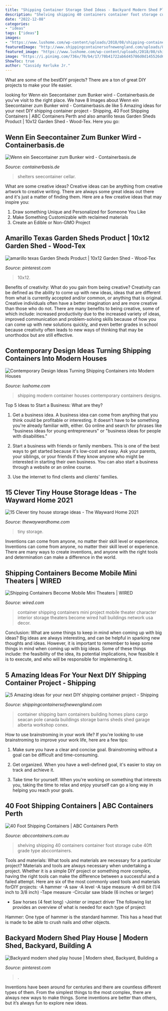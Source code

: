 ```yaml
---
title: "Shipping Container Storage Shed Ideas - Backyard Modern Shed Play House"
description: "Shelving shipping 40 containers container foot storage cube 40ft grade type abccontainers"
date: "2022-12-08"
categories:
- "ideas"
tags: ["ideas"]
images:
- "https://www.lushome.com/wp-content/uploads/2018/08/shipping-container-house-designs-3.jpg"
featuredImage: "http://www.shippingcontainersofnewengland.com/uploads/8/2/9/7/82976846/fc61b365eb6203e84b591a4eeb03d57f_orig.jpg"
featured_image: "https://www.lushome.com/wp-content/uploads/2018/08/shipping-container-house-designs-3.jpg"
image: "https://i.pinimg.com/736x/70/b4/17/70b41722ab6d45786d0d145526d69904.jpg"
ShowToc: true
author: "Cassidy Kerluke Jr."
---
```



What are some of the bestDIY projects?
There are a ton of great DIY projects to make your life easier.

	

		
looking for Wenn ein Seecontainer zum Bunker wird - Containerbasis.de you've visit to the right place. We have 8 Images about Wenn ein Seecontainer zum Bunker wird - Containerbasis.de like 5 Amazing ideas for your next DIY shipping container project - Shipping, 40 Foot Shipping Containers | ABC Containers Perth and also amarillo texas Garden Sheds Product | 10x12 Garden Shed - Wood-Tex. Here you go:
		
    
## Wenn Ein Seecontainer Zum Bunker Wird - Containerbasis.de

<img loading=lazy src="https://www.containerbasis.de/uploads/2015/07/container-bunker.jpg" onerror="this.onerror=null;this.src='https://tse2.mm.bing.net/th?id=OIP.XRPA8mBPHTkzqBw0nDFvsAHaFK&amp;pid=15.1';" alt="Wenn ein Seecontainer zum Bunker wird - Containerbasis.de">

_Source: containerbasis.de_

>shelters seecontainer cellar. 

	

What are some creative ideas?
Creative ideas can be anything from creative artwork to creative writing. There are always some great ideas out there and it's just a matter of finding them. Here are a few creative ideas that may inspire you:
1. Draw something Unique and Personalized for Someone You Like
2. Make Something Customizable with reclaimed materials
3. Create an Edible or Non-GMO Project

    
## Amarillo Texas Garden Sheds Product | 10x12 Garden Shed - Wood-Tex

<img loading=lazy src="https://i.pinimg.com/736x/e7/5a/75/e75a758601d46af4706fccaf1c38e14d.jpg" onerror="this.onerror=null;this.src='https://tse4.mm.bing.net/th?id=OIP.brRc-_fsSZndrKZAHxXb1QHaJ4&amp;pid=15.1';" alt="amarillo texas Garden Sheds Product | 10x12 Garden Shed - Wood-Tex">

_Source: pinterest.com_

>10x12. 

	

Benefits of creativity: What do you gain from being creative?
Creativity can be defined as the ability to come up with new ideas, ideas that are different from what is currently accepted and/or common, or anything that is original. Creative individuals often have a better imagination and are more creative than those who do not. There are many benefits to being creative, some of which include: increased productivity due to the increased variety of ideas, improved communication and problem-solving skills because of how you can come up with new solutions quickly, and even better grades in school because creativity often leads to new ways of thinking that may be unorthodox but are still effective.

    
## Contemporary Design Ideas Turning Shipping Containers Into Modern Houses

<img loading=lazy src="https://www.lushome.com/wp-content/uploads/2018/08/shipping-container-house-designs-3.jpg" onerror="this.onerror=null;this.src='https://tse1.mm.bing.net/th?id=OIP.Hb-LxUYkT-agYEEsERTYugAAAA&amp;pid=15.1';" alt="Contemporary Design Ideas Turning Shipping Containers into Modern Houses">

_Source: lushome.com_

>shipping modern container houses contemporary containers designs. 

	

Top 5 Ideas to Start a Business: What are they?
1. Get a business idea. A business idea can come from anything that you think could be profitable or interesting. It doesn't have to be something you're already familiar with, either. Go online and search for phrases like "business ideas for young entrepreneurs" or "business ideas for people with disabilities."
2. Start a business with friends or family members. This is one of the best ways to get started because it's low-cost and easy. Ask your parents, your siblings, or your friends if they know anyone who might be interested in starting their own business. You can also start a business through a website or an online course.

3. Use the internet to find clients and clients' families.

    
## 15 Clever Tiny House Storage Ideas - The Wayward Home 2021

<img loading=lazy src="https://www.thewaywardhome.com/wp-content/uploads/2020/07/Feature-image.jpg" onerror="this.onerror=null;this.src='https://tse4.mm.bing.net/th?id=OIP.fDLVOVXTHidWZz0q7O8Y-gHaE8&amp;pid=15.1';" alt="15 Clever tiny house storage ideas - The Wayward Home 2021">

_Source: thewaywardhome.com_

>tiny storage. 

	

Inventions can come from anyone, no matter their skill level or experience.
Inventions can come from anyone, no matter their skill level or experience. There are many ways to create inventions, and anyone with the right tools and determination can make a difference in the world.

    
## Shipping Containers Become Mobile Mini Theaters | WIRED

<img loading=lazy src="https://www.wired.com/wp-content/uploads/images_blogs/underwire/2011/05/Character-Project-Container-Interior.jpg" onerror="this.onerror=null;this.src='https://tse2.mm.bing.net/th?id=OIP.uTIR47-RZpbMQN9S950qiQHaJ4&amp;pid=15.1';" alt="Shipping Containers Become Mobile Mini Theaters | WIRED">

_Source: wired.com_

>container shipping containers mini project mobile theater character interior storage theaters become wired hall buildings network usa decor. 

	

Conclusion: What are some things to keep in mind when coming up with big ideas?
Big ideas are always interesting, and can be helpful in sparking new thoughts and ideas. However, it is important to remember to keep some things in mind when coming up with big ideas. Some of these things include: the feasibility of the idea, its potential implications, how feasible it is to execute, and who will be responsible for implementing it.

    
## 5 Amazing Ideas For Your Next DIY Shipping Container Project - Shipping

<img loading=lazy src="http://www.shippingcontainersofnewengland.com/uploads/8/2/9/7/82976846/fc61b365eb6203e84b591a4eeb03d57f_orig.jpg" onerror="this.onerror=null;this.src='https://tse1.mm.bing.net/th?id=OIP.U-lcOE-UxyNpzZfQ98fJYQHaHa&amp;pid=15.1';" alt="5 Amazing ideas for your next DIY shipping container project - Shipping">

_Source: shippingcontainersofnewengland.com_

>container shipping barn containers building homes plans cargo seacan pole canada buildings storage barns sheds shed garage alberta workshop conex. 

	

How to use brainstroming in your work life?
If you're looking to use brainstroming to improve your work life, here are a few tips:
1. Make sure you have a clear and concise goal. Brainstroming without a goal can be difficult and time-consuming.

2. Get organized. When you have a well-defined goal, it's easier to stay on track and achieve it.

3. Take time for yourself. When you're working on something that interests you, taking the time to relax and enjoy yourself can go a long way in helping you reach your goals.

    
## 40 Foot Shipping Containers | ABC Containers Perth

<img loading=lazy src="https://www.abccontainers.com.au/sites/default/files-new/DSCN0422.JPG" onerror="this.onerror=null;this.src='https://tse1.mm.bing.net/th?id=OIP.sozVRNnUn-DKjbjzonajtQHaFj&amp;pid=15.1';" alt="40 Foot Shipping Containers | ABC Containers Perth">

_Source: abccontainers.com.au_

>shelving shipping 40 containers container foot storage cube 40ft grade type abccontainers. 

	

Tools and materials: What tools and materials are necessary for a particular project?
Materials and tools are always necessary when undertaking a project. Whether it is a simple DIY project or something more complex, having the right tools can make the difference between a successful and a failed attempt. Here are six of the most commonly used tools and materials forDIY projects:
-A hammer
-A saw
-A level
-A tape measure
-A drill bit (1/4 inch to 3/8 inch) 
-Tape measure 
-Circular saw blade (6 inches or larger) 
- Saw horses (4 feet long)  -Jointer or impact driver 
The following list provides an overview of what is needed for each type of project: 

Hammer: One type of hammer is the standard hammer. This has a head that is made to be able to crush nails and other objects.

    
## Backyard Modern Shed Play House | Modern Shed, Backyard, Building A

<img loading=lazy src="https://i.pinimg.com/736x/70/b4/17/70b41722ab6d45786d0d145526d69904.jpg" onerror="this.onerror=null;this.src='https://tse1.mm.bing.net/th?id=OIP.0UOC8xUX3i21RgexfcRmmQHaFj&amp;pid=15.1';" alt="Backyard modern shed play house | Modern shed, Backyard, Building a">

_Source: pinterest.com_

>. 

	

Inventions have been around for centuries and there are countless different types of them. From the simplest things to the most complex, there are always new ways to make things. Some inventions are better than others, but it’s always fun to explore new ideas.

